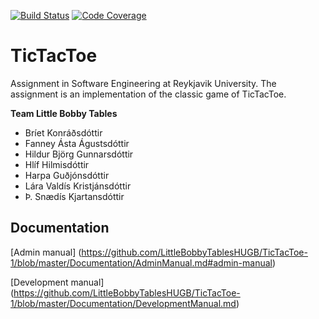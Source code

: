 [![Build Status](https://travis-ci.org/LittleBobbyTablesHUGB/TicTacToe-1.png)](https://travis-ci.org/LittleBobbyTablesHUGB/TicTacToe-1)
[![Code Coverage](https://img.shields.io/codecov/c/github/LittleBobbyTablesHUGB/TicTacToe-1/master.svg)](https://codecov.io/github/LittleBobbyTablesHUGB/TicTacToe-1?branch=master)

# TicTacToe
Assignment in Software Engineering at Reykjavik University. The assignment is an implementation of the classic game of TicTacToe.

**Team Little Bobby Tables**

- Bríet Konráðsdóttir
- Fanney Ásta Águstsdóttir
- Hildur Björg Gunnarsdóttir
- Hlíf Hilmisdóttir
- Harpa Guðjónsdóttir
- Lára Valdís Kristjánsdóttir
- Þ. Snædís Kjartansdóttir


## Documentation
[Admin manual] (https://github.com/LittleBobbyTablesHUGB/TicTacToe-1/blob/master/Documentation/AdminManual.md#admin-manual)

[Development manual] (https://github.com/LittleBobbyTablesHUGB/TicTacToe-1/blob/master/Documentation/DevelopmentManual.md)
